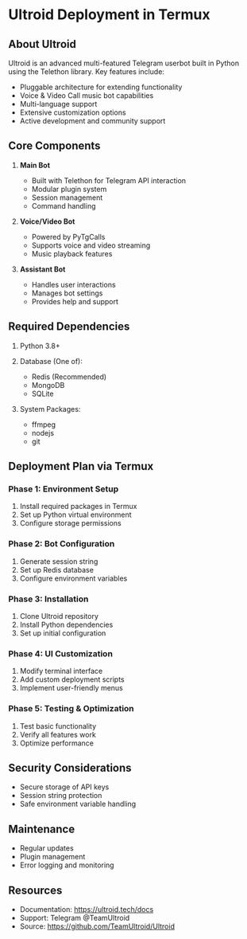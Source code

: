 # Ultroid Deployment in Termux

## About Ultroid
Ultroid is an advanced multi-featured Telegram userbot built in Python using the Telethon library. Key features include:

- Pluggable architecture for extending functionality
- Voice & Video Call music bot capabilities
- Multi-language support
- Extensive customization options
- Active development and community support

## Core Components
1. **Main Bot**
   - Built with Telethon for Telegram API interaction
   - Modular plugin system
   - Session management
   - Command handling

2. **Voice/Video Bot**
   - Powered by PyTgCalls
   - Supports voice and video streaming
   - Music playback features

3. **Assistant Bot**
   - Handles user interactions
   - Manages bot settings
   - Provides help and support

## Required Dependencies
1. Python 3.8+
2. Database (One of):
   - Redis (Recommended)
   - MongoDB
   - SQLite

3. System Packages:
   - ffmpeg
   - nodejs
   - git

## Deployment Plan via Termux

### Phase 1: Environment Setup
1. Install required packages in Termux
2. Set up Python virtual environment
3. Configure storage permissions

### Phase 2: Bot Configuration
1. Generate session string
2. Set up Redis database
3. Configure environment variables

### Phase 3: Installation
1. Clone Ultroid repository
2. Install Python dependencies
3. Set up initial configuration

### Phase 4: UI Customization
1. Modify terminal interface
2. Add custom deployment scripts
3. Implement user-friendly menus

### Phase 5: Testing & Optimization
1. Test basic functionality
2. Verify all features work
3. Optimize performance

## Security Considerations
- Secure storage of API keys
- Session string protection
- Safe environment variable handling

## Maintenance
- Regular updates
- Plugin management
- Error logging and monitoring

## Resources
- Documentation: https://ultroid.tech/docs
- Support: Telegram @TeamUltroid
- Source: https://github.com/TeamUltroid/Ultroid


